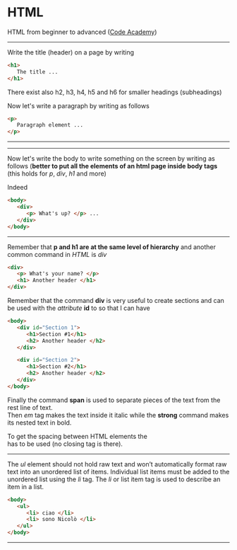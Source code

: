 # HTML
HTML from beginner to advanced ([Code Academy](https://www.codecademy.com/learn))

***
Write the title (header) on a page by writing 
```html
<h1>
   The title ...
</h1>
```
There exist also h2, h3, h4, h5 and h6 for smaller headings (subheadings)

Now let's write a paragraph by writing as follows

```html
<p>
   Paragraph element ...
</p>
```
***


***
Now let's write the body to write something on the screen by writing as follows (**better to put all the elements of an html page inside body tags** (this holds for *p*, *div*, *h1* and more)

Indeed

```html
<body>
   <div>
      <p> What's up? </p> ...
   </div>
</body>
```
***

Remember that **p and h1 are at the same level of hierarchy** and another common command in *HTML* is *div*
```html
<div>
   <p> What's your name? </p>
   <h1> Another header </h1>
</div>
```

Remember that the command **div** is very useful to create sections and can be used with the *attribute* **id** to so that I can have
```html
<body>
   <div id="Section 1">
      <h1>Section #1</h1>
      <h2> Another header </h2>
   </div>

   <div id="Section 2">
      <h1>Section #2</h1>
      <h2> Another header </h2>
   </div>
</body>
```

   Finally the command **span** is used to separate pieces of the text from the rest line of text.  
   Then *em* tag makes the text inside it italic while the **strong** command makes its nested text in bold.  

   To get the spacing between HTML elements the **<br>** has to be used (no closing tag is there).
***
The *ul* element should not hold raw text and won’t automatically format raw text into an unordered list of items. Individual list items must be added to the unordered list using the *li* tag. The *li* or list item tag is used to describe an item in a list.
```html
<body>
   <ul>
      <li> ciao </li>
      <li> sono Nicolò </li>
   </ul>
</body>
```
***


